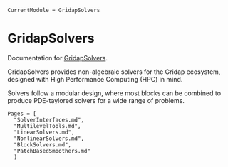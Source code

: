 ```@meta
CurrentModule = GridapSolvers
```

# GridapSolvers

Documentation for [GridapSolvers](https://github.com/gridap/GridapSolvers.jl).

GridapSolvers provides non-algebraic solvers for the Gridap ecosystem, designed with High Performance Computing (HPC) in mind.

Solvers follow a modular design, where most blocks can be combined to produce PDE-taylored solvers for a wide range of problems.

```@contents
Pages = [
  "SolverInterfaces.md",
  "MultilevelTools.md",
  "LinearSolvers.md",
  "NonlinearSolvers.md",
  "BlockSolvers.md",
  "PatchBasedSmoothers.md"
  ]
```
